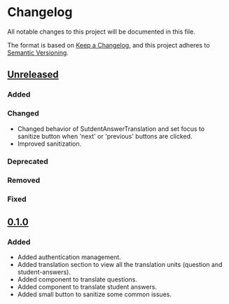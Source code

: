 # Changelog

All notable changes to this project will be documented in this file.

The format is based on [Keep a Changelog](https://keepachangelog.com/en/1.0.0/), and this project adheres
to [Semantic Versioning](https://semver.org/spec/v2.0.0.html).

## [Unreleased]

### Added

### Changed
- Changed behavior of SutdentAnswerTranslation and set focus to sanitize button when 'next' or 'previous' buttons are clicked.
- Improved sanitization.

### Deprecated

### Removed

### Fixed

## [0.1.0]

### Added
- Added authentication management.
- Added translation section to view all the translation units (question and student-answers).
- Added component to translate questions.
- Added component to translate student answers.
- Added small button to sanitize some common issues.

[Unreleased]: https://github.com/jlarteaga/thesis-dataset-editor/compare/0.1.0...develop

[0.1.0]: https://github.com/jlarteaga/thesis-dataset-editor/releases/tag/0.1.0
